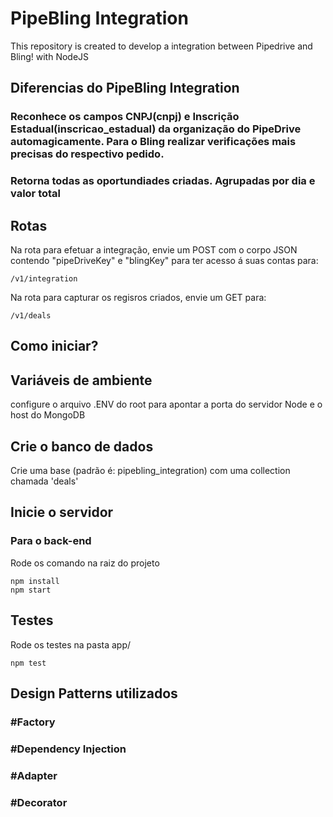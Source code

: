 # PipeBling Integration
This repository is created to develop a integration between Pipedrive and Bling! with NodeJS

## Diferencias do PipeBling Integration
### Reconhece os campos CNPJ(cnpj) e Inscrição Estadual(inscricao_estadual) da organização do PipeDrive **automagicamente**. Para o Bling realizar verificações mais precisas do respectivo pedido.
### Retorna todas as oportundiades criadas. Agrupadas por dia e valor total

## Rotas
Na rota para efetuar a integração, envie um POST com o corpo JSON contendo "pipeDriveKey" e "blingKey" para ter acesso á suas contas para:
```
/v1/integration
```
Na rota para capturar os regisros criados, envie um GET para:
```
/v1/deals
```


## Como iniciar?

## Variáveis de ambiente 
configure o arquivo .ENV do root para apontar a porta do servidor Node e o host do MongoDB

## Crie o banco de dados
Crie uma base (padrão é: pipebling_integration) com uma collection chamada 'deals'

## Inicie o servidor
###  Para o back-end
Rode os comando na raiz do projeto
```
npm install
npm start
```

## Testes
Rode os testes na pasta app/
```
npm test
```

## Design Patterns utilizados
### #Factory
### #Dependency Injection
### #Adapter
### #Decorator
